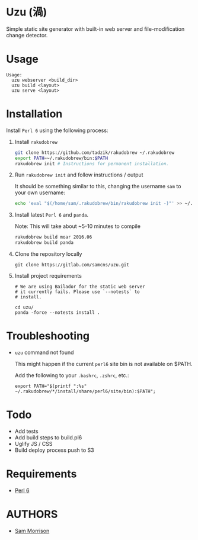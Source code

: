 Uzu (渦)
===

Simple static site generator with built-in web server and file-modification change detector.

Usage
=====

```
Usage:
  uzu webserver <build_dir> 
  uzu build <layout> 
  uzu serve <layout>
```

Installation
============

Install `Perl 6` using the following process:

1. Install `rakudobrew`

    ```bash
    git clone https://github.com/tadzik/rakudobrew ~/.rakudobrew
    export PATH=~/.rakudobrew/bin:$PATH
    rakudobrew init # Instructions for permanent installation.
    ```

2. Run `rakudobrew init` and follow instructions / output

    It should be something similar to this, changing the username `sam` to your own username:

    ```bash
    echo 'eval "$(/home/sam/.rakudobrew/bin/rakudobrew init -)"' >> ~/.profile
    ```

3. Install latest `Perl 6` and `panda`. 

    Note: This will take about ~5-10 minutes to compile

    ```bash
    rakudobrew build moar 2016.06
    rakudobrew build panda
    ```

4. Clone the repository locally 

    ```
    git clone https://gitlab.com/samcns/uzu.git
    ```

5. Install project requirements

    ```
    # We are using Bailador for the static web server
    # it currently fails. Please use `--notests` to 
    # install.

    cd uzu/
    panda -force --notests install .
    ```

Troubleshooting
===============

* `uzu` command not found

    This might happen if the current `perl6` site bin is not available on $PATH.

    Add the following to your `.bashrc`, `.zshrc`, etc.:

    ```
    export PATH="$(printf ":%s" ~/.rakudobrew/*/install/share/perl6/site/bin):$PATH";
    ```

Todo
====

* Add tests
* Add build steps to build.pl6
* Uglify JS / CSS
* Build deploy process push to S3

Requirements
============

* [Perl 6](http://perl6.org/)

AUTHORS
=======

* [Sam Morrison](@samcns)

